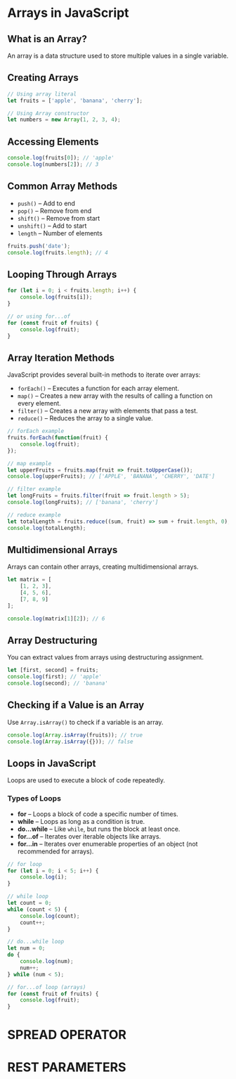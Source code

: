 # Arrays in JavaScript

## What is an Array?
An array is a data structure used to store multiple values in a single variable.

## Creating Arrays

```js
// Using array literal
let fruits = ['apple', 'banana', 'cherry'];

// Using Array constructor
let numbers = new Array(1, 2, 3, 4);
```

## Accessing Elements

```js
console.log(fruits[0]); // 'apple'
console.log(numbers[2]); // 3
```

## Common Array Methods

- `push()` – Add to end
- `pop()` – Remove from end
- `shift()` – Remove from start
- `unshift()` – Add to start
- `length` – Number of elements

```js
fruits.push('date');
console.log(fruits.length); // 4
```

## Looping Through Arrays

```js
for (let i = 0; i < fruits.length; i++) {
    console.log(fruits[i]);
}

// or using for...of
for (const fruit of fruits) {
    console.log(fruit);
}
```

## Array Iteration Methods

JavaScript provides several built-in methods to iterate over arrays:

- `forEach()` – Executes a function for each array element.
- `map()` – Creates a new array with the results of calling a function on every element.
- `filter()` – Creates a new array with elements that pass a test.
- `reduce()` – Reduces the array to a single value.

```js
// forEach example
fruits.forEach(function(fruit) {
    console.log(fruit);
});

// map example
let upperFruits = fruits.map(fruit => fruit.toUpperCase());
console.log(upperFruits); // ['APPLE', 'BANANA', 'CHERRY', 'DATE']

// filter example
let longFruits = fruits.filter(fruit => fruit.length > 5);
console.log(longFruits); // ['banana', 'cherry']

// reduce example
let totalLength = fruits.reduce((sum, fruit) => sum + fruit.length, 0);
console.log(totalLength);
```

## Multidimensional Arrays

Arrays can contain other arrays, creating multidimensional arrays.

```js
let matrix = [
    [1, 2, 3],
    [4, 5, 6],
    [7, 8, 9]
];

console.log(matrix[1][2]); // 6
```

## Array Destructuring

You can extract values from arrays using destructuring assignment.

```js
let [first, second] = fruits;
console.log(first); // 'apple'
console.log(second); // 'banana'
```

## Checking if a Value is an Array

Use `Array.isArray()` to check if a variable is an array.

```js
console.log(Array.isArray(fruits)); // true
console.log(Array.isArray({})); // false
```



## Loops in JavaScript

Loops are used to execute a block of code repeatedly.

### Types of Loops

- **for** – Loops a block of code a specific number of times.
- **while** – Loops as long as a condition is true.
- **do...while** – Like `while`, but runs the block at least once.
- **for...of** – Iterates over iterable objects like arrays.
- **for...in** – Iterates over enumerable properties of an object (not recommended for arrays).

```js
// for loop
for (let i = 0; i < 5; i++) {
    console.log(i);
}

// while loop
let count = 0;
while (count < 5) {
    console.log(count);
    count++;
}

// do...while loop
let num = 0;
do {
    console.log(num);
    num++;
} while (num < 5);

// for...of loop (arrays)
for (const fruit of fruits) {
    console.log(fruit);
}
```

# SPREAD OPERATOR
# REST PARAMETERS
